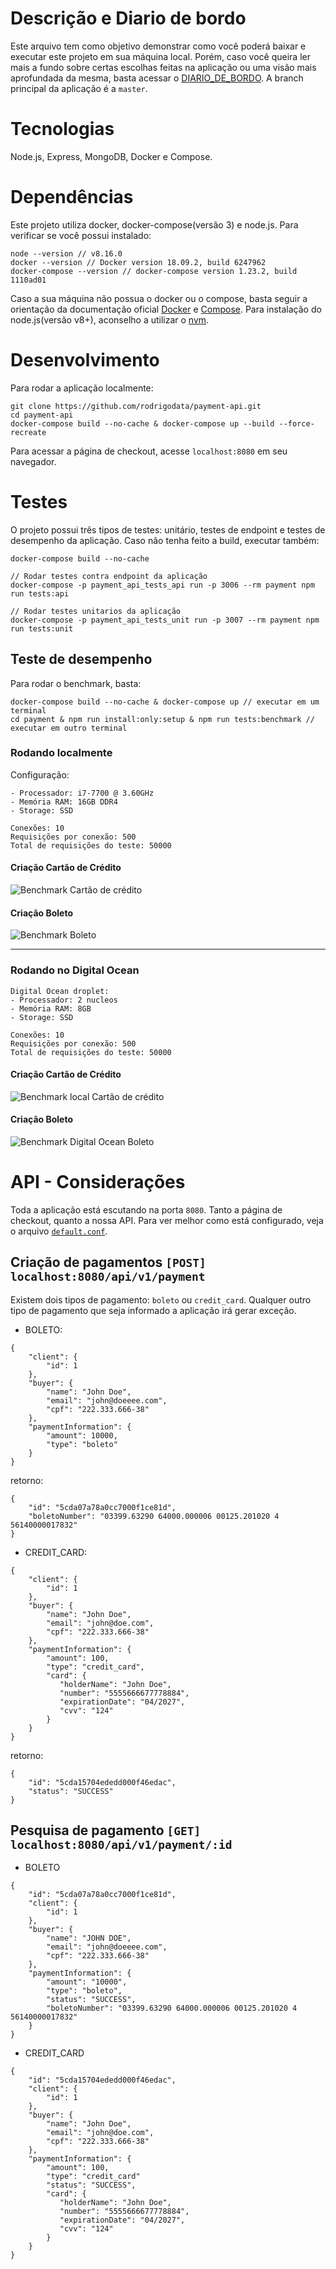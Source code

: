 # Descrição e Diario de bordo
Este arquivo tem como objetivo demonstrar como você poderá baixar e executar este projeto em sua máquina local. Porém, caso você queira ler mais a fundo sobre certas escolhas feitas na aplicação ou uma visão mais aprofundada da mesma, basta acessar o [DIARIO_DE_BORDO](DIARIO_DE_BORDO.MD). A branch principal da aplicação é a `master`.

# Tecnologias
Node.js, Express, MongoDB, Docker e Compose.

# Dependências
Este projeto utiliza docker, docker-compose(versão 3) e node.js. Para verificar se você possui instalado:

```shell
node --version // v8.16.0
docker --version // Docker version 18.09.2, build 6247962
docker-compose --version // docker-compose version 1.23.2, build 1110ad01
```

Caso a sua máquina não possua o docker ou o compose, basta seguir a orientação da documentação oficial [Docker](https://docs.docker.com/install/) e [Compose](https://docs.docker.com/compose/install/). Para instalação do node.js(versão v8+), aconselho a utilizar o [nvm](https://github.com/nvm-sh/nvm).

# Desenvolvimento
Para rodar a aplicação localmente:
```shell
git clone https://github.com/rodrigodata/payment-api.git
cd payment-api
docker-compose build --no-cache & docker-compose up --build --force-recreate
```
Para acessar a página de checkout, acesse `localhost:8080` em seu navegador.

# Testes
O projeto possui três tipos de testes: unitário, testes de endpoint e testes de desempenho da aplicação. Caso não tenha feito a build, executar também:
```shell
docker-compose build --no-cache
```

```shell
// Rodar testes contra endpoint da aplicação
docker-compose -p payment_api_tests_api run -p 3006 --rm payment npm run tests:api

// Rodar testes unitarios da aplicação
docker-compose -p payment_api_tests_unit run -p 3007 --rm payment npm run tests:unit
```

## Teste de desempenho
Para rodar o benchmark, basta:
```shell
docker-compose build --no-cache & docker-compose up // executar em um terminal
cd payment & npm run install:only:setup & npm run tests:benchmark // executar em outro terminal
```

### Rodando localmente
   
Configuração:
```shell
- Processador: i7-7700 @ 3.60GHz
- Memória RAM: 16GB DDR4
- Storage: SSD

Conexões: 10
Requisições por conexão: 500
Total de requisições do teste: 50000

```
#### Criação Cartão de Crédito

![Benchmark Cartão de crédito](benchmark_local_credit_card.jpg "Benchmark Cartão de crédito")

#### Criação Boleto
![Benchmark Boleto](benchmark_local_boleto.jpg "Benchmark Boleto")

----

### Rodando no Digital Ocean

```shell
Digital Ocean droplet:
- Processador: 2 nucleos
- Memória RAM: 8GB
- Storage: SSD

Conexões: 10
Requisições por conexão: 500
Total de requisições do teste: 50000
```

#### Criação Cartão de Crédito

![Benchmark local Cartão de crédito](benchmark_digital_ocean_credit_card.jpg "Benchmark local Cartão de crédito")

#### Criação Boleto
![Benchmark Digital Ocean Boleto](benchmark_digital_ocean_boleto.jpg "Benchmark Digital Ocean Boleto")



# API - Considerações
Toda a aplicação está escutando na porta `8080`. Tanto a página de checkout, quanto a nossa API. Para ver melhor como está configurado, veja o arquivo [`default.conf`](default.conf). 

## Criação de pagamentos `[POST]` `localhost:8080/api/v1/payment`
Existem dois tipos de pagamento: `boleto` ou `credit_card`. Qualquer outro tipo de pagamento que seja informado a aplicação irá gerar exceção.

- BOLETO:
```shell
{
	"client": {
		"id": 1
	},
	"buyer": {
		"name": "John Doe",	
		"email": "john@doeeee.com",
		"cpf": "222.333.666-38"
	},
	"paymentInformation": {
		"amount": 10000,
		"type": "boleto"
	}
}
```


retorno:
```shell
{
    "id": "5cda07a78a0cc7000f1ce81d",
    "boletoNumber": "03399.63290 64000.000006 00125.201020 4 56140000017832"
}
```


- CREDIT_CARD:
   
```shell
{
	"client": {
		"id": 1
	},
	"buyer": {
		"name": "John Doe",	
		"email": "john@doe.com",
		"cpf": "222.333.666-38"
	},
	"paymentInformation": {
		"amount": 100,
		"type": "credit_card",
		"card": {
		   "holderName": "John Doe",
		   "number": "5555666677778884",
		   "expirationDate": "04/2027",
		   "cvv": "124"
		}
	}
}
```

retorno:
```shell
{
    "id": "5cda15704ededd000f46edac",
    "status": "SUCCESS"
}
```

## Pesquisa de pagamento `[GET]` `localhost:8080/api/v1/payment/:id`

- BOLETO
```shell
{
    "id": "5cda07a78a0cc7000f1ce81d",
    "client": {
        "id": 1
    },
    "buyer": {
        "name": "JOHN DOE",
        "email": "john@doeeee.com",
        "cpf": "222.333.666-38"
    },
    "paymentInformation": {
        "amount": "10000",
        "type": "boleto",
        "status": "SUCCESS",
        "boletoNumber": "03399.63290 64000.000006 00125.201020 4 56140000017832"
    }
}
```

- CREDIT_CARD
```shell
{
    "id": "5cda15704ededd000f46edac",
	"client": {
		"id": 1
	},
	"buyer": {
		"name": "John Doe",	
		"email": "john@doe.com",
		"cpf": "222.333.666-38"
	},
	"paymentInformation": {
		"amount": 100,
		"type": "credit_card"
        "status": "SUCCESS",
		"card": {
		   "holderName": "John Doe",
		   "number": "5555666677778884",
		   "expirationDate": "04/2027",
		   "cvv": "124"
		}
	}
}
```
